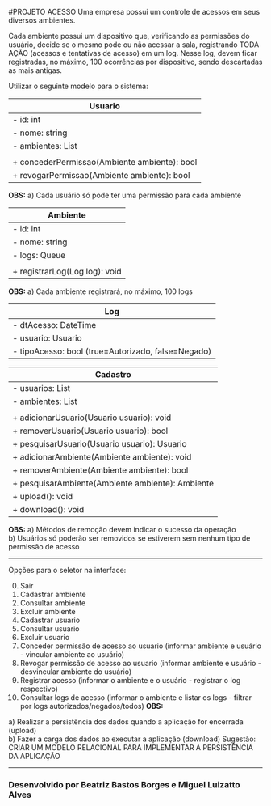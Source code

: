 #PROJETO ACESSO
Uma empresa possui um controle de acessos em seus diversos ambientes.

Cada ambiente possui um dispositivo que, verificando as permissões do usuário, decide se o mesmo pode ou não acessar a sala, registrando TODA AÇÃO (acessos e tentativas de acesso) em um log. Nesse log, devem ficar registradas, no máximo, 100 ocorrências por dispositivo, sendo descartadas as mais antigas.

Utilizar o seguinte modelo para o sistema:

|Usuario|
|-|
|- id: int|
|- nome: string|
|- ambientes: List<Ambiente>|
||
|+ concederPermissao(Ambiente ambiente): bool|
|+ revogarPermissao(Ambiente ambiente): bool|

**OBS:**
    a) Cada usuário só pode ter uma permissão para cada ambiente

|Ambiente|
|-|
|- id: int|
|- nome: string|
|- logs: Queue<Log>|
||
|+ registrarLog(Log log): void|

**OBS:**
    a) Cada ambiente registrará, no máximo, 100 logs

|Log|
|-|
|- dtAcesso: DateTime|
|- usuario: Usuario|
|- tipoAcesso: bool (true=Autorizado, false=Negado)|

|Cadastro|
|-|
|- usuarios: List<Usuario>|
|- ambientes: List<Ambiente>|
||
|+ adicionarUsuario(Usuario usuario): void|
|+ removerUsuario(Usuario usuario): bool|
|+ pesquisarUsuario(Usuario usuario): Usuario|
|+ adicionarAmbiente(Ambiente ambiente): void|
|+ removerAmbiente(Ambiente ambiente): bool|
|+ pesquisarAmbiente(Ambiente ambiente): Ambiente|
|+ upload(): void|
|+ download(): void|

**OBS:** 
    a) Métodos de remoção devem indicar o sucesso da operação  
    b) Usuários só poderão ser removidos se estiverem sem nenhum tipo de permissão de acesso

-----------------------------------------------------------------------------------------------

Opções para o seletor na interface:

 0. Sair
 1. Cadastrar ambiente
 2. Consultar ambiente
 3. Excluir ambiente
 4. Cadastrar usuario
 5. Consultar usuario
 6. Excluir usuario
 7. Conceder permissão de acesso ao usuario (informar ambiente e usuário - vincular ambiente ao usuário)
 8. Revogar permissão de acesso ao usuario (informar ambiente e usuário - desvincular ambiente do usuário)
 9. Registrar acesso (informar o ambiente e o usuário - registrar o log respectivo)
10. Consultar logs de acesso (informar o ambiente e listar os logs - filtrar por logs autorizados/negados/todos)
**OBS:**

  a) Realizar a persistência dos dados quando a aplicação for encerrada (upload)  
  b) Fazer a carga dos dados ao executar a aplicação (download)
  Sugestão: CRIAR UM MODELO RELACIONAL PARA IMPLEMENTAR A PERSISTÊNCIA DA APLICAÇÃO

-----------------------------------------------------------------------------------------------

### Desenvolvido por Beatriz Bastos Borges e Miguel Luizatto Alves

